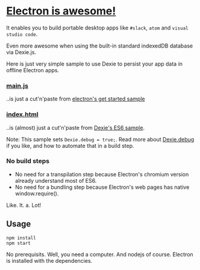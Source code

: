 # [Electron is awesome!](http://electron.atom.io)
It enables you to build portable desktop apps like `#slack`, `atom` and `visual studio code`.

Even more awesome when using the built-in standard indexedDB database via Dexie.js.

Here is just very simple sample to use Dexie to persist your app data in offline Electron apps.

### [main.js](https://github.com/dfahlander/Dexie.js/blob/master/samples/electron/main.js)

..is just a cut'n'paste from [electron's get started sample](https://github.com/electron/electron/blob/master/docs/tutorial/quick-start.md#write-your-first-electron-app)

### [index.html](https://github.com/dfahlander/Dexie.js/blob/master/samples/electron/index.html)

..is (almost) just a cut'n'paste from [Dexie's ES6 sample](https://github.com/dfahlander/Dexie.js#hello-world-es2015--es6).

Note: This sample sets `Dexie.debug = true;`. Read more about [Dexie.debug](https://github.com/dfahlander/Dexie.js/wiki/Dexie.debug) if you like, and how to automate that in a build step.


### No build steps

* No need for a transpilation step because Electron's chromium version already understand most of ES6.
* No need for a bundling step because Electron's web pages has native window.require().

Like. It. a. Lot!

## Usage
```
npm install
npm start
```

No prerequisits. Well, you need a computer. And nodejs of course. Electron is installed with the dependencies.

